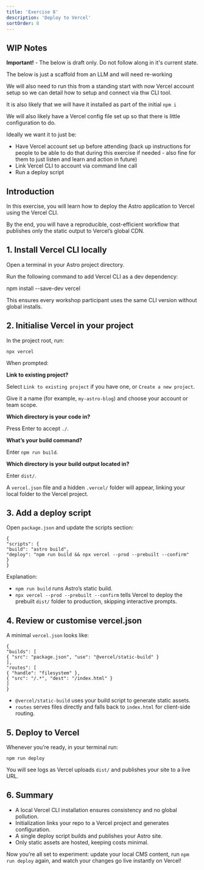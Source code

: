 ```yaml
---
title: 'Exercise 8'
description: 'Deploy to Vercel'
sortOrder: 8
---
```


## WIP Notes

**Important!** - The below is draft only. Do not follow along in it's current state.

The below is just a scaffold from an LLM and will need re-working

We will also need to run this from a standing start with now Vercel account setup so we can detail how to setup and connect via thw CLI tool.

It is also likely that we will have it installed as part of the initial `npm i`

We will also likely have a Vercel config file set up so that there is little configuration to do.

Ideally we want it to just be:

- Have Vercel account set up before attending (back up instructions for people to be able to do that during this exercise if needed - also fine for them to just listen and learn and action in future)
- Link Vercel CLI to account via command line call
- Run a deploy script

## Introduction

In this exercise, you will learn how to deploy the Astro application to Vercel using the Vercel CLI.

By the end, you will have a reproducible, cost-efficient workflow that publishes only the static output to Vercel’s global CDN.

## 1. Install Vercel CLI locally

Open a terminal in your Astro project directory.

Run the following command to add Vercel CLI as a dev dependency:

npm install --save-dev vercel

This ensures every workshop participant uses the same CLI version without global installs.

## 2. Initialise Vercel in your project

In the project root, run:

```
npx vercel
```

When prompted:

**Link to existing project?**

Select `Link to existing project` if you have one, or `Create a new project`.

Give it a name (for example, `my-astro-blog`) and choose your account or team scope.

**Which directory is your code in?**

Press Enter to accept `./`.

**What’s your build command?**

Enter `npm run build`.

**Which directory is your build output located in?**

Enter `dist/`.

A `vercel.json` file and a hidden `.vercel/` folder will appear, linking your local folder to the Vercel project.

## 3. Add a deploy script

Open `package.json` and update the scripts section:

```
{
"scripts": {
"build": "astro build",
"deploy": "npm run build && npx vercel --prod --prebuilt --confirm"
}
}
```

Explanation:

- `npm run build` runs Astro’s static build.
- `npx vercel --prod --prebuilt --confirm` tells Vercel to deploy the prebuilt `dist/` folder to production, skipping interactive prompts.

## 4. Review or customise vercel.json

A minimal `vercel.json` looks like:

```
{
"builds": [
{ "src": "package.json", "use": "@vercel/static-build" }
],
"routes": [
{ "handle": "filesystem" },
{ "src": "/.*", "dest": "/index.html" }
]
}
```

- `@vercel/static-build` uses your build script to generate static assets.
- `routes` serves files directly and falls back to `index.html` for client-side routing.

## 5. Deploy to Vercel

Whenever you’re ready, in your terminal run:

```
npm run deploy
```

You will see logs as Vercel uploads `dist/` and publishes your site to a live URL.

## 6. Summary

- A local Vercel CLI installation ensures consistency and no global pollution.
- Initialization links your repo to a Vercel project and generates configuration.
- A single deploy script builds and publishes your Astro site.
- Only static assets are hosted, keeping costs minimal.

Now you’re all set to experiment: update your local CMS content, run `npm run deploy` again, and watch your changes go live instantly on Vercel!
